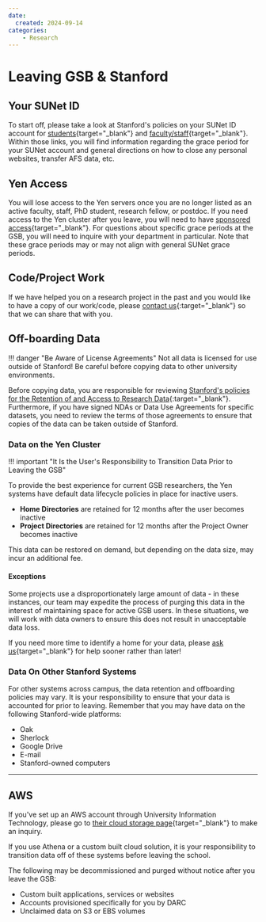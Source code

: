 ```yaml
---
date:
  created: 2024-09-14
categories:
    - Research
---
```

<!--
---
title: What do I need to consider if I am leaving GSB/Stanford?
layout: indexPages/faqs
subHeader: Data, Analytics, and Research Computing.
keywords: storage, offboarding, data, lifecycle
category: faqs
parent: faqs
section: data
order: 1
updateDate: 2022-03-21
---
-->

# Leaving GSB & Stanford

## Your SUNet ID

To start off, please take a look at Stanford's policies on your SUNet ID account for [students](https://uit.stanford.edu/service/accounts/closing-students){target="_blank"} and [faculty/staff](https://uit.stanford.edu/service/accounts/closing-facstaff){target="_blank"}. Within those links, you will find information regarding the grace period for your SUNet account and general directions on how to close any personal websites, transfer AFS data, etc.

## Yen Access

You will lose access to the Yen servers once you are no longer listed as an active faculty, staff, PhD student, research fellow, or postdoc.  If you need access to the Yen cluster after you leave, you will need to have [sponsored access](/_policies/collaborators/){target="_blank"}.  For questions about specific grace periods at the GSB, you will need to inquire with your department in particular.  Note that these grace periods may or may not align with general SUNet grace periods.

## Code/Project Work

If we have helped you on a research project in the past and you would like to have a copy of our work/code, please [contact us](mailto:gsb_darcresearch@stanford.edu){:target="_blank"} so that we can share that with you.

## Off-boarding Data

!!! danger "Be Aware of License Agreements"
    Not all data is licensed for use outside of Stanford!  Be careful before copying data to other university environments.

Before copying data, you are responsible for reviewing [Stanford's policies for the Retention of and Access to Research Data](https://doresearch.stanford.edu/policies/research-policy-handbook/conduct-research/retention-and-access-research-data){:target="_blank"}. Furthermore, if you have signed NDAs or Data Use Agreements for specific datasets, you need to review the terms of those agreements to ensure that copies of the data can be taken outside of Stanford. 


### Data on the Yen Cluster

!!! important "It Is the User's Responsibility to Transition Data Prior to Leaving the GSB"

To provide the best experience for current GSB researchers, the Yen systems have default data lifecycle policies in place for inactive users.

* **Home Directories** are retained for 12 months after the user becomes inactive
* **Project Directories** are retained for 12 months after the Project Owner becomes inactive

This data can be restored on demand, but depending on the data size, may incur an additional fee.

#### Exceptions

Some projects use a disproportionately large amount of data - in these instances, our team may expedite the process of purging this data in the interest of maintaining space for active GSB users.  In these situations, we will work with data owners to ensure this does not result in unacceptable data loss.

If you need more time to identify a home for your data, please [ask us](mailto:gsb_darcresearch@stanford.edu){target="_blank"} for help sooner rather than later!

### Data On Other Stanford Systems

For other systems across campus, the data retention and offboarding policies may vary.  It is your responsibility to ensure that your data is accounted for prior to leaving.  Remember that you may have data on the following Stanford-wide platforms:

* Oak
* Sherlock
* Google Drive
* E-mail
* Stanford-owned computers

----------------

## AWS

If you've set up an AWS account through University Information Technology, please go to [their cloud storage page](https://stanford.service-now.com/it_services?id=sc_category&sys_id=e6cc5a8813b9aa0019813598d144b09b){target="_blank"} to make an inquiry.

If you use Athena or a custom built cloud solution, it is your responsibility to transition data off of these systems before leaving the school. 

The following may be decommissioned and purged without notice after you leave the GSB:

* Custom built applications, services or websites
* Accounts provisioned specifically for you by DARC
* Unclaimed data on S3 or EBS volumes